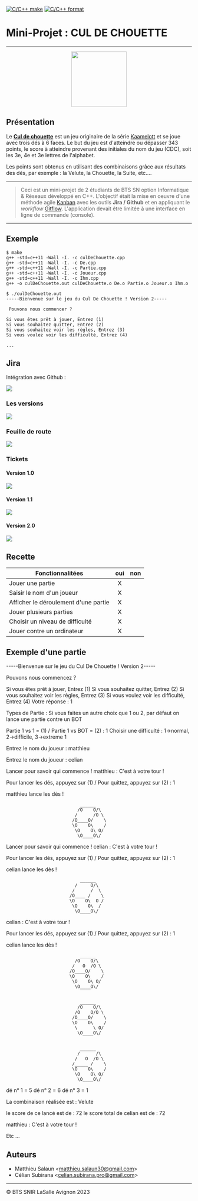 [![C/C++ make](https://github.com/btssn-lasalle84/MP23-T3/actions/workflows/c-cpp.yml/badge.svg?branch=develop)](https://github.com/btssn-lasalle84/MP23-T3/actions/workflows/c-cpp.yml) [![C/C++ format](https://github.com/btssn-lasalle84/MP23-T3/actions/workflows/cppformat.yml/badge.svg?branch=develop)](https://github.com/btssn-lasalle84/MP23-T3/actions/workflows/cppformat.yml)

# Mini-Projet : CUL DE CHOUETTE

---

<p align="center">
<img src="https://365idees.jf-blog.fr/files/2019/07/cul_de_chouette.png" width="150">

## Présentation

Le **[Cul de chouette](https://fr.wikibooks.org/wiki/Bo%C3%AEte_%C3%A0_jeux/Le_cul_de_chouette)** est un jeu originaire de la série [Kaamelott](https://fr.wikipedia.org/wiki/Kaamelott) et se joue avec trois dés à 6 faces. Le but du jeu est d'atteindre ou dépasser 343 points, le score à atteindre provenant des initiales du nom du jeu (CDC), soit les 3e, 4e et 3e lettres de l'alphabet.

Les points sont obtenus en utilisant des combinaisons grâce aux résultats des dés, par exemple : la Velute, la Chouette, la Suite, etc....

---

> Ceci est un mini-projet de 2 étudiants de BTS SN option Informatique & Réseaux développé en C++. L'objectif était la mise en oeuvre d'une méthode agile [Kanban](https://fr.wikipedia.org/wiki/Kanban_(d%C3%A9veloppement)) avec les outils **Jira / Github** et en appliquant le _workflow_ [Gitflow](https://btssn-lasalle84.github.io/guides-developpement-logiciel/jira.html#ancre-gitflow). L'application devait être limitée à une interface en ligne de commande (console).

---

## Exemple

```bas
$ make
g++ -std=c++11 -Wall -I. -c culDeChouette.cpp
g++ -std=c++11 -Wall -I. -c De.cpp
g++ -std=c++11 -Wall -I. -c Partie.cpp
g++ -std=c++11 -Wall -I. -c Joueur.cpp
g++ -std=c++11 -Wall -I. -c Ihm.cpp
g++ -o culDeChouette.out culDeChouette.o De.o Partie.o Joueur.o Ihm.o

$ ./culDeChouette.out
-----Bienvenue sur le jeu du Cul De Chouette ! Version 2-----

 Pouvons nous commencer ?

Si vous êtes prêt à jouer, Entrez (1)
Si vous souhaitez quitter, Entrez (2)
Si vous souhaitez voir les règles, Entrez (3)
Si vous voulez voir les difficulté, Entrez (4)

...
```

## Jira

Intégration avec Github :

![](images/mp23-t3-jira-code.png)

### Les versions

![](images/mp23-t3-jira-versions.png)

### Feuille de route

![](images/mp23-t3-jira-roadmap.png)

### Tickets

#### Version 1.0

![](images/mp23-t3-jira-version-1.0.png)

#### Version 1.1

![](images/mp23-t3-jira-version-1.1.png)

#### Version 2.0

![](images/mp23-t3-jira-version-2.0.png)



## Recette

| Fonctionnalitées                     | oui | non |
| ------------------------------------ | :---: | :---: |
| Jouer une partie                     | X   | |
| Saisir le nom d'un joueur            | X   | |
| Afficher le déroulement d'une partie | X   | |
| Jouer plusieurs parties              | X   | |
| Choisir un niveau de difficulté      | X   | |
| Jouer contre un ordinateur           | X   | |

## Exemple d'une partie 
 -----Bienvenue sur le jeu du Cul De Chouette ! Version 2-----
 
 Pouvons nous commencez ? 

Si vous êtes prêt à jouer, Entrez (1)
Si vous souhaitez quitter, Entrez (2)
Si vous souhaitez voir les règles, Entrez (3)
Si vous voulez voir les difficulté, Entrez (4)
Votre réponse : 1

Types de Partie : Si vous faites un autre choix que 1 ou 2, par défaut on lance une partie contre un BOT

Partie 1 vs 1 = (1) / Partie 1 vs BOT = (2) : 1
Choisir une difficulté :  1->normal, 2->difficile, 3->extreme
1

Entrez le nom du joueur : matthieu

Entrez le nom du joueur : celian

 Lancer pour savoir qui commence !
matthieu : C'est à votre tour !

Pour lancer les dés, appuyez sur (1) / Pour quittez, appuyez sur (2) : 1

matthieu lance les dès !


                                ______
                               /O    O/\
                              /      /O \
                             /O____O/    \
                             \O    O\    /
                              \O    O\ O/
                               \O____O\/
                                        

Lancer pour savoir qui commence !
celian : C'est à votre tour !

Pour lancer les dés, appuyez sur (1) / Pour quittez, appuyez sur (2) : 1

celian lance les dès !


                                ______
                              /     O/\
                             /      /  \
                            /O____ /    \
                            \O    O\  O /
                             \O    O\  /
                              \O____O\/
                                        
celian : C'est à votre tour !

Pour lancer les dés, appuyez sur (1) / Pour quittez, appuyez sur (2) : 1

celian lance les dès !


                                ______
                              /O    O/\
                             /   O  /O \
                            /O____O/    \
                            \O    O\    /
                             \O    O\ O/
                              \O____O\/
                                        

                                ______
                               /O    O/\
                              /O    O/O \
                             /O____O/    \
                             \O    O\    /
                              \      \ O/
                               \O____O\/
                                        

                                ______
                               /      /\
                              /   O  /O \
                             /_____ /    \
                             \O    O\    /
                              \O    O\ O/
                               \O____O\/
                                        
dé n° 1 = 5
dé n° 2 = 6
dé n° 3 = 1

La combinaison réalisée est : Velute

le score de ce lancé est de : 72
 le score total de celian est de : 72

matthieu : C'est à votre tour !
 
 Etc ...
## Auteurs

- Matthieu Salaun <<matthieu.salaun30@gmail.com>>
- Célian Subirana <<celian.subirana.pro@gmail.com>>

---
©️ BTS SNIR LaSalle Avignon 2023

